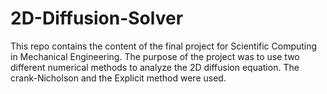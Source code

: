 # 2D-Diffusion-Solver
This repo contains the content of the final project for Scientific Computing in Mechanical Engineering. The purpose of the project was to use two different numerical methods to analyze the 2D diffusion equation. The crank-Nicholson and the Explicit method were used.
